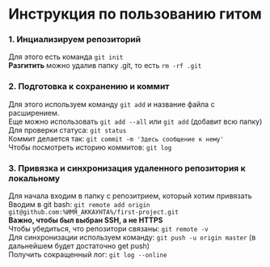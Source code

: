 # Инструкция по пользованию гитом
### 1. Инциализируем репозиторий
Для этого есть команда ```git init```  <br>
**Разгитить** можно удалив папку .git, то есть ```rm -rf .git```  <br>
### 2. Подготовка к сохранению и коммит
Для этого используем команду ```git add```  и название файла с расширением. <br>
Еще можно использовать ```git add --all```  или ```git add```  (добавит всю папку) <br>
Для проверки статуса: ```git status```  <br>
Коммит делается так: ```git commit -m 'Здесь сообщение к нему'``` <br>
Чтобы посмотреть историю коммитов: ```git log```  <br>
### 3. Привязка и синхронизация удаленного репозитория к локальному
Для начала входим в папку с репозитрием, который хотим привязать <br>
Вводим в git bash: ```git remote add origin git@github.com:%ИМЯ_АККАУНТА%/first-project.git```  <br>
**Важно, чтобы был выбран SSH, а не HTTPS** <br>
Чтобы убедиться, что репозитори связаны: ```git remote -v```  <br>
Для синхронизации используем команду: ```git push -u origin master```  (в дальнейшем будет достаточно get push) <br> 
Получить сокращенный лог: ```git log --online```  <br>